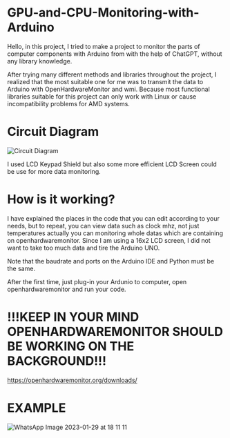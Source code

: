 # GPU-and-CPU-Monitoring-with-Arduino

 Hello, in this project, I tried to make a project to monitor the parts of computer components with Arduino from with the help of ChatGPT, without any library knowledge.

 After trying many different methods and libraries throughout the project, I realized that the most suitable one for me was to transmit the data to Arduino with OpenHardwareMonitor and wmi. Because most functional libraries suitable for this project can only work with Linux or cause incompatibility problems for AMD systems.
 
# Circuit Diagram 

![Circuit Diagram](https://user-images.githubusercontent.com/123881168/215335623-b8bf33ea-6f1d-4de5-b2ce-5770052a1427.JPG)

I used LCD Keypad Shield but also some more efficient LCD Screen could be use for more data monitoring.


# How is it working?

I have explained the places in the code that you can edit according to your needs, but to repeat, you can view data such as clock mhz, not just temperatures actually you can monitoring whole datas which are containing on openhardwaremonitor. Since I am using a 16x2 LCD screen, I did not want to take too much data and tire the Arduino UNO.

Note that the baudrate and ports on the Arduino IDE and Python must be the same.

After the first time, just plug-in your Ardunio to computer, open openhardwaremonitor and run your code.


# !!!KEEP IN YOUR MIND OPENHARDWAREMONITOR SHOULD BE WORKING ON THE BACKGROUND!!!

https://openhardwaremonitor.org/downloads/

# EXAMPLE 

![WhatsApp Image 2023-01-29 at 18 11 11](https://user-images.githubusercontent.com/123881168/215335796-aaa71dc0-7cbc-4c1d-bc2d-560af1c8653b.jpeg)

